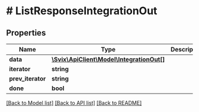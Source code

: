 # # ListResponseIntegrationOut

## Properties

Name | Type | Description | Notes
------------ | ------------- | ------------- | -------------
**data** | [**\Svix\ApiClient\Model\IntegrationOut[]**](IntegrationOut.md) |  |
**iterator** | **string** |  | [optional]
**prev_iterator** | **string** |  | [optional]
**done** | **bool** |  |

[[Back to Model list]](../../README.md#models) [[Back to API list]](../../README.md#endpoints) [[Back to README]](../../README.md)

